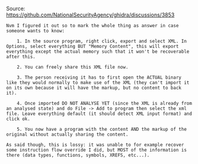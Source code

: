 Source: https://github.com/NationalSecurityAgency/ghidra/discussions/3853

    Nvm I figured it out so to mark the whole thing as answer in case someone wants to know:

        1. In the source program, right click, export and select XML. In Options, select everything BUT "Memory Content", this will export everything except the actual memory such that it won't be recoverable after this.

        2. You can freely share this XML file now.

        3. The person receiving it has to first open the ACTUAL binary like they would normally to make use of the XML (they can't import it on its own because it will have the markup, but no content to back it).

        4. Once imported DO NOT ANALYSE YET (since the XML is already from an analysed state) and do File -> Add to program then select the xml file. Leave everything default (it should detect XML input format) and click ok.

        5. You now have a program with the content AND the markup of the original without actually sharing the content.

    As said though, this is lossy: it was unable to for example recover some instruction flow override I did, but MOST of the information is there (data types, functions, symbols, XREFS, etc...).